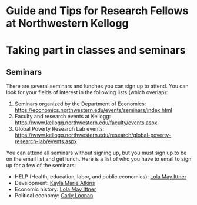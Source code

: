 # Guide and Tips for Research Fellows at Northwestern Kellogg


# Taking part in classes and seminars
## Seminars
There are several seminars and lunches you can sign up to attend. You can look for your fields of interest in the following lists (which overlap):
1.  Seminars organized by the Department of Economics: https://economics.northwestern.edu/events/seminars/index.html
2.  Faculty and research events at Kellogg: https://www.kellogg.northwestern.edu/faculty/events.aspx
3.  Global Poverty Research Lab events: https://www.kellogg.northwestern.edu/research/global-poverty-research-lab/events.aspx

You can attend all seminars without signing up, but you must sign up to be on the email list and get lunch. Here is a list of who you have to email to sign up for a few of the seminars:
- HELP (Health, education, labor, and public economics): [Lola May Ittner](lola.ittner@NORTHWESTERN.EDU)
- Development: [Kayla Marie Atkins](kayla.carbone@NORTHWESTERN.EDU)
- Economic history: [Lola May Ittner](lola.ittner@NORTHWESTERN.EDU)
- Political economy: [Carly Loonan](carly.loonan@kellogg.northwestern.edu)
